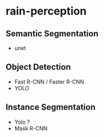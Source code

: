 # rain-perception  
  
## Semantic Segmentation  
- unet


## Object Detection
- Fast R-CNN / Faster R-CNN
- YOLO
  
## Instance Segmentation
- Yolo ?
- Mask R-CNN  
